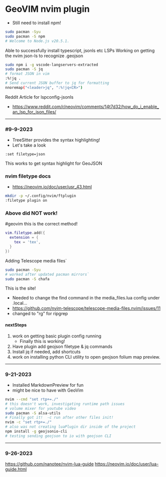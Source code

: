 # GeoVIM nvim plugin
- Still need to install npm!
```bash
sudo pacman -Syu
sudo pacman -S npm
# Welcome to Node.js v20.5.1.
```
Able to successfully install typescript, jsonls etc LSPs
Working on getting the nvim json-ls to recognize .geojson
```bash
sudo npm i -g vscode-langservers-extracted
sudo pacman -S jq
# format JSON in vim
:%!jq .
# Send current JSON buffer to jq for formatting
nnoremap("<leader>jq", ":%!jq<CR>")
```

Reddit Article for lspconfig-jsonls
- https://www.reddit.com/r/neovim/comments/14t7d32/how_do_i_enable_an_lsp_for_json_files/

---
### #9-9-2023
- TreeSitter provides the syntax highlighting!
- Let's take a look
```vim 
:set filetype=json
```
This works to get syntax highlight for GeoJSON
 
### nvim filetype docs
- https://neovim.io/doc/user/usr_43.html
```bash
mkdir -p ~/.config/nvim/ftplugin
:filetype plugin on
```

### Above did NOT work!
#geovim this is the correct method!
```lua
vim.filetype.add({
  extension = {
    tex = 'tex',
  }
})
```

Adding Telescope media files`

```bash
sudo pacman -Syu  
# worked after updated pacman mirrors`
sudo pacman -S chafa
```
This is the site!
- Needed to change the find command in the media_files.lua config under .local...
- https://github.com/nvim-telescope/telescope-media-files.nvim/issues/11
- changed to "rg" for ripgrep

#### nextSteps
1. work on getting basic plugin config running
    - Finally this is working! 
2. Have plugin add geojson filetype & jq commands
3. Install jq if needed, add shortcuts 
4. work on installing python CLI utility to open geojson folium map preview.

---
### 9-21-2023
- Installed MarkdownPreview for fun
- might be nice to have with GeoVim

```bash
nvim --cmd "set rtp+=./"
# this doesn't work, investigating runtime path issues
# volume mixer for youtube video
sudo pacman -S alsa-utils
# Finally got it!  -c run after other files init!
nvim -c "set rtp+=./"
# also was not creating luaPlugin dir inside of the project
npm install -g geojsonio-cli
# testing sending geojson to io with geojson CLI
```

---
### 9-26-2023
https://github.com/nanotee/nvim-lua-guide
https://neovim.io/doc/user/lua-guide.html
